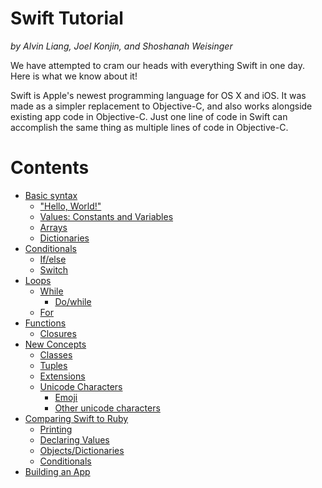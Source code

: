 # Swift Tutorial
*by Alvin Liang, Joel Konjin, and Shoshanah Weisinger*

We have attempted to cram our heads with everything Swift in one day. Here is what we know about it!

Swift is Apple's newest programming language for OS X and iOS. It was made as a simpler replacement to Objective-C, and also works alongside existing app code in Objective-C. Just one line of code in Swift can accomplish the same thing as multiple lines of code in Objective-C.

# Contents
* [Basic syntax](./Basics.md)
  * ["Hello, World!"](./Basics.md#hello-world)
  * [Values: Constants and Variables](./Basics.md#values-constants-and-variables)
  * [Arrays](./Basics.md#arrays)
  * [Dictionaries](./Basics.md#dictionaries)
* [Conditionals](./Conditionals.md)
  * [If/else](./Conditionals.md#ifelse)
  * [Switch](./Conditionals.md#switch)
* [Loops](./Loops.md)
  * [While](./Loops.md#while)
    * [Do/while](./Loops.md#dowhile)
  * [For](./Loops.md#for)
* [Functions](./Functions.md)
  * [Closures](./Functions.md#closures)
* [New Concepts](./NewConcepts.md)
  * [Classes](./NewConcepts.md#classes)
  * [Tuples](./NewConcepts.md#tuples)
  * [Extensions](./NewConcepts.md#extensions)
  * [Unicode Characters](./NewConcepts.md#unicode-characters)
    * [Emoji](./NewConcepts.md#emoji)
    * [Other unicode characters](./NewConcepts.md#other-unicode-characters)
* [Comparing Swift to Ruby](./RubyCompare.md)
  * [Printing](./RubyCompare.md#printing)
  * [Declaring Values](./RubyCompare.md#declaring-values)
  * [Objects/Dictionaries](./RubyCompare.md#objectsdictionaries)
  * [Conditionals](./RubyCompare.md#conditionals)
* [Building an App](./BuildApp.md)
